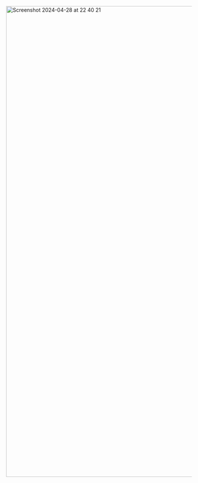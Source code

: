 <img width="1279" alt="Screenshot 2024-04-28 at 22 40 21" src="https://github.com/debolek/Debolek_Devops_Task/assets/37187773/0acaa9d6-dc9e-4f73-b080-1440871bf343">
